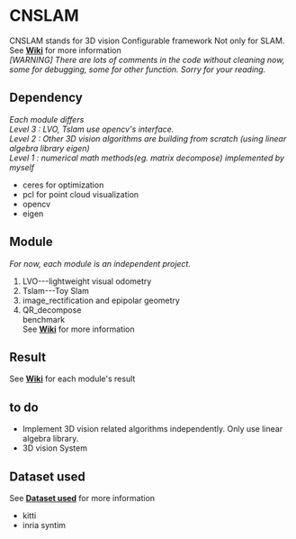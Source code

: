 # CNSLAM
CNSLAM stands for 3D vision Configurable framework Not only for SLAM.  
See **[Wiki](https://github.com/yunzhi-teng/CNSLAM/wiki)** for more information  
*\[WARNING\] There are lots of comments in the code without cleaning now, some for debugging, some for other function. Sorry for your reading.*
## Dependency
*Each module differs*  
*Level 3 : LVO, Tslam use opencv's interface.*  
*Level 2 : Other 3D vision algorithms are building from scratch (using linear algebra library eigen)*  
*Level 1 : numerical math methods(eg. matrix decompose) implemented by myself*  
- ceres for optimization
- pcl for point cloud visualization
- opencv
- eigen

## Module
*For now, each module is an independent project.*  
1. LVO---lightweight visual odometry  
2. Tslam---Toy Slam  
3. image_rectification and epipolar geometry
4. QR_decompose  
benchmark  
See **[Wiki](https://github.com/yunzhi-teng/CNSLAM/wiki)** for more information  
## Result 
See **[Wiki](https://github.com/yunzhi-teng/CNSLAM/wiki)** for each module's result  
## to do
- Implement 3D vision related algorithms independently. Only use linear algebra library. 
- 3D vision System
## Dataset used
See **[Dataset used](https://github.com/yunzhi-teng/CNSLAM/wiki/Dataset-related)**  for more information
- kitti
- inria syntim
